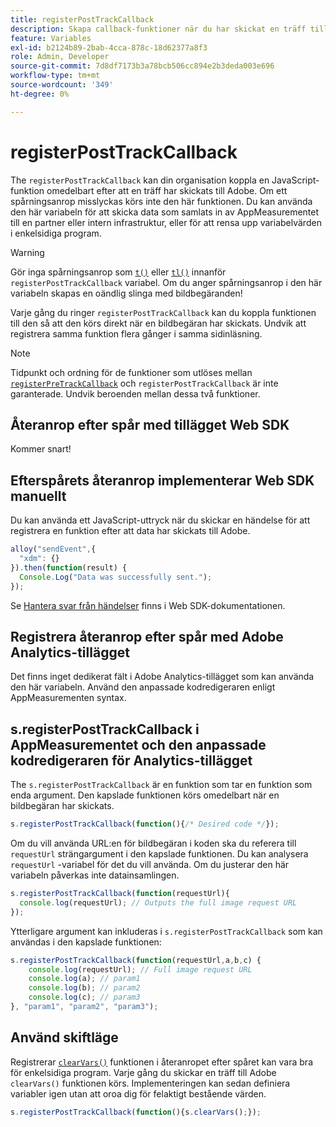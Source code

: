 ```yaml
---
title: registerPostTrackCallback
description: Skapa callback-funktioner när du har skickat en träff till Adobe.
feature: Variables
exl-id: b2124b89-2bab-4cca-878c-18d62377a8f3
role: Admin, Developer
source-git-commit: 7d8df7173b3a78bcb506cc894e2b3deda003e696
workflow-type: tm+mt
source-wordcount: '349'
ht-degree: 0%

---
```


# registerPostTrackCallback

The `registerPostTrackCallback` kan din organisation koppla en JavaScript-funktion omedelbart efter att en träff har skickats till Adobe. Om ett spårningsanrop misslyckas körs inte den här funktionen. Du kan använda den här variabeln för att skicka data som samlats in av AppMeasurementet till en partner eller intern infrastruktur, eller för att rensa upp variabelvärden i enkelsidiga program.

>[!WARNING]
>
>Gör inga spårningsanrop som [`t()`](t-method.md) eller [`tl()`](tl-method.md) innanför `registerPostTrackCallback` variabel. Om du anger spårningsanrop i den här variabeln skapas en oändlig slinga med bildbegäranden!

Varje gång du ringer `registerPostTrackCallback` kan du koppla funktionen till den så att den körs direkt när en bildbegäran har skickats. Undvik att registrera samma funktion flera gånger i samma sidinläsning.

>[!NOTE]
>
>Tidpunkt och ordning för de funktioner som utlöses mellan [`registerPreTrackCallback`](registerpretrackcallback.md) och `registerPostTrackCallback` är inte garanterade. Undvik beroenden mellan dessa två funktioner.

## Återanrop efter spår med tillägget Web SDK

Kommer snart!

## Efterspårets återanrop implementerar Web SDK manuellt

Du kan använda ett JavaScript-uttryck när du skickar en händelse för att registrera en funktion efter att data har skickats till Adobe.

```js
alloy("sendEvent",{
  "xdm": {}
}).then(function(result) {
  Console.Log("Data was successfully sent.");
});
```

Se [Hantera svar från händelser](https://experienceleague.adobe.com/docs/experience-platform/edge/fundamentals/tracking-events.html#handling-responses-from-events) finns i Web SDK-dokumentationen.

## Registrera återanrop efter spår med Adobe Analytics-tillägget

Det finns inget dedikerat fält i Adobe Analytics-tillägget som kan använda den här variabeln. Använd den anpassade kodredigeraren enligt AppMeasurementen syntax.

## s.registerPostTrackCallback i AppMeasurementet och den anpassade kodredigeraren för Analytics-tillägget

The `s.registerPostTrackCallback` är en funktion som tar en funktion som enda argument. Den kapslade funktionen körs omedelbart när en bildbegäran har skickats.

```js
s.registerPostTrackCallback(function(){/* Desired code */});
```

Om du vill använda URL:en för bildbegäran i koden ska du referera till `requestUrl` strängargument i den kapslade funktionen. Du kan analysera `requestUrl` -variabel för det du vill använda. Om du justerar den här variabeln påverkas inte datainsamlingen.

```js
s.registerPostTrackCallback(function(requestUrl){
  console.log(requestUrl); // Outputs the full image request URL
});
```

Ytterligare argument kan inkluderas i `s.registerPostTrackCallback` som kan användas i den kapslade funktionen:

```js
s.registerPostTrackCallback(function(requestUrl,a,b,c) {
    console.log(requestUrl); // Full image request URL
    console.log(a); // param1
    console.log(b); // param2
    console.log(c); // param3
}, "param1", "param2", "param3");
```

## Använd skiftläge

Registrerar [`clearVars()`](clearvars.md) funktionen i återanropet efter spåret kan vara bra för enkelsidiga program. Varje gång du skickar en träff till Adobe `clearVars()` funktionen körs. Implementeringen kan sedan definiera variabler igen utan att oroa dig för felaktigt bestående värden.

```js
s.registerPostTrackCallback(function(){s.clearVars();});
```
